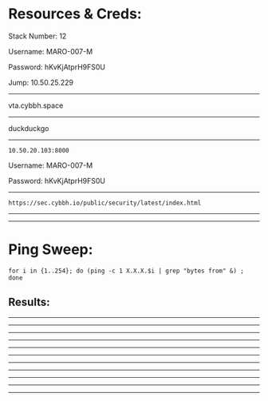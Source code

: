 # Resources & Creds:

Stack Number: 12

Username: MARO-007-M

Password: hKvKjAtprH9FS0U

Jump: 10.50.25.229
________________________________________________________________________________________________________________
vta.cybbh.space
________________________________________________________________________________________________________________
duckduckgo
________________________________________________________________________________________________________________
    10.50.20.103:8000

Username: MARO-007-M

Password: hKvKjAtprH9FS0U
________________________________________________________________________________________________________________
    https://sec.cybbh.io/public/security/latest/index.html
________________________________________________________________________________________________________________



________________________________________________________________________________________________________________
# Ping Sweep: 

    for i in {1..254}; do (ping -c 1 X.X.X.$i | grep "bytes from" &) ; done

## Results: 

    
________________________________________________________________________________________________________________



________________________________________________________________________________________________________________


    
________________________________________________________________________________________________________________



________________________________________________________________________________________________________________



________________________________________________________________________________________________________________



________________________________________________________________________________________________________________



________________________________________________________________________________________________________________



________________________________________________________________________________________________________________



________________________________________________________________________________________________________________



________________________________________________________________________________________________________________



________________________________________________________________________________________________________________
